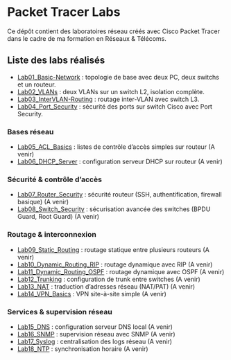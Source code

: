 # Packet Tracer Labs

Ce dépôt contient des laboratoires réseau créés avec Cisco Packet Tracer dans le cadre de ma formation en Réseaux & Télécoms.

## Liste des labs réalisés

- [Lab01_Basic-Network](./Lab01_Basic-Network) : topologie de base avec deux PC, deux switchs et un routeur.
- [Lab02_VLANs](./Lab02_VLANs) : deux VLANs sur un switch L2, isolation complète.
- [Lab03_InterVLAN-Routing](./Lab03_VLANs) : routage inter-VLAN avec switch L3.
- [Lab04_Port_Security](./Lab04_Port_Security) : sécurité des ports sur switch Cisco avec Port Security.


### Bases réseau  
- [Lab05_ACL_Basics](./Lab05_ACL_Basics) : listes de contrôle d’accès simples sur routeur (A venir)
- [Lab06_DHCP_Server](./Lab06_DHCP_Server) : configuration serveur DHCP sur routeur  (A venir)

### Sécurité & contrôle d’accès  
- [Lab07_Router_Security](./Lab07_Router_Security) : sécurité routeur (SSH, authentification, firewall basique)  (A venir)
- [Lab08_Switch_Security](./Lab08_Switch_Security) : sécurisation avancée des switches (BPDU Guard, Root Guard)  (A venir)

### Routage & interconnexion  
- [Lab09_Static_Routing](./Lab09_Static_Routing) : routage statique entre plusieurs routeurs  (A venir)
- [Lab10_Dynamic_Routing_RIP](./Lab10_Dynamic_Routing_RIP) : routage dynamique avec RIP  (A venir)
- [Lab11_Dynamic_Routing_OSPF](./Lab11_Dynamic_Routing_OSPF) : routage dynamique avec OSPF  (A venir)
- [Lab12_Trunking](./Lab12_Trunking) : configuration de trunk entre switches  (A venir)
- [Lab13_NAT](./Lab13_NAT) : traduction d’adresses réseau (NAT/PAT)  (A venir)
- [Lab14_VPN_Basics](./Lab14_VPN_Basics) : VPN site-à-site simple  (A venir)

### Services & supervision réseau  
- [Lab15_DNS](./Lab15_DNS) : configuration serveur DNS local  (A venir)
- [Lab16_SNMP](./Lab16_SNMP) : supervision réseau avec SNMP  (A venir)
- [Lab17_Syslog](./Lab17_Syslog) : centralisation des logs réseau  (A venir)
- [Lab18_NTP](./Lab18_NTP) : synchronisation horaire  (A venir)

